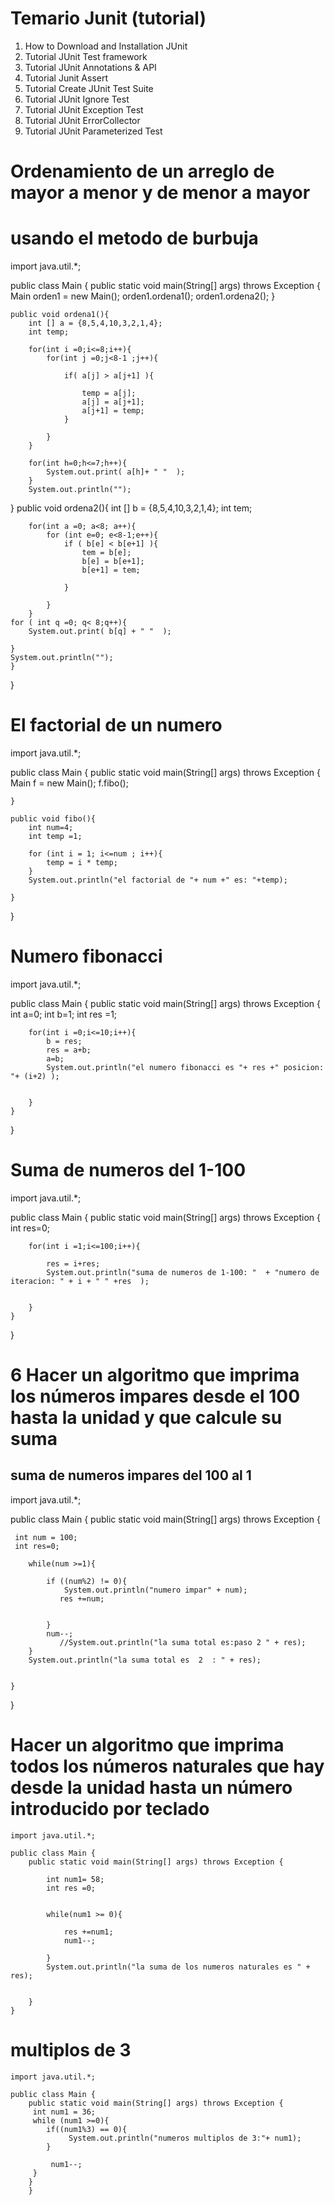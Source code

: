 # Temario Junit (tutorial)

1. How to Download and Installation JUnit
2. Tutorial	JUnit Test framework
3. Tutorial	JUnit Annotations & API
4. Tutorial	Junit Assert
5. Tutorial	Create JUnit Test Suite
6. Tutorial	JUnit Ignore Test
7. Tutorial	JUnit Exception Test
8. Tutorial	JUnit ErrorCollector
9. Tutorial	JUnit Parameterized Test





# Ordenamiento de un arreglo de mayor a menor y de menor a mayor 
# usando el metodo de burbuja

import java.util.*;

public class Main {
    public static void main(String[] args) throws Exception {
        Main orden1 = new Main();
        orden1.ordena1();
        orden1.ordena2();
    }
    
    public void ordena1(){
        int [] a = {8,5,4,10,3,2,1,4};
        int temp;
        
        for(int i =0;i<=8;i++){
            for(int j =0;j<8-1 ;j++){
                
                if( a[j] > a[j+1] ){
                    
                    temp = a[j];
                    a[j] = a[j+1];
                    a[j+1] = temp;
                }

            }
        }
        
        for(int h=0;h<=7;h++){
            System.out.print( a[h]+ " "  );
        }
        System.out.println("");

}
    public void ordena2(){
        int [] b = {8,5,4,10,3,2,1,4};
        int tem;
        
        
        for(int a =0; a<8; a++){
            for (int e=0; e<8-1;e++){
                if ( b[e] < b[e+1] ){
                    tem = b[e];
                    b[e] = b[e+1];
                    b[e+1] = tem;
                    
                }
                
            }
        }
    for ( int q =0; q< 8;q++){
        System.out.print( b[q] + " "  );
        
    }
    System.out.println("");
    }

}
# El factorial de un numero

import java.util.*;

public class Main {
    public static void main(String[] args) throws Exception {
        Main f = new Main();
        f.fibo();
        
        
    }
    
    public void fibo(){
        int num=4;
        int temp =1;
        
        for (int i = 1; i<=num ; i++){
            temp = i * temp;
        }
        System.out.println("el factorial de "+ num +" es: "+temp);
        
    }
}
# Numero fibonacci
import java.util.*;

public class Main {
    public static void main(String[] args) throws Exception {
        int a=0;
        int b=1;
        int res =1;
        
        for(int i =0;i<=10;i++){
            b = res;
            res = a+b;
            a=b;
            System.out.println("el numero fibonacci es "+ res +" posicion: "+ (i+2) );
            
            
        }
    }
}

# Suma de numeros del 1-100

import java.util.*;

public class Main {
    public static void main(String[] args) throws Exception {
        int res=0;
        
        for(int i =1;i<=100;i++){
            
            res = i+res;
            System.out.println("suma de numeros de 1-100: "  + "numero de iteracion: " + i + " " +res  );
            
            
        }
    }
}
# 6 Hacer un algoritmo que imprima los números impares desde el 100 hasta la unidad y que calcule su suma
## suma de numeros impares del 100 al 1
import java.util.*;

public class Main {
    public static void main(String[] args) throws Exception {
     
     int num = 100;
     int res=0;
        
        while(num >=1){
            
            if ((num%2) != 0){
                System.out.println("numero impar" + num);
               res +=num;
              
                
            }
            num--;
               //System.out.println("la suma total es:paso 2 " + res);
        }
        System.out.println("la suma total es  2  : " + res);
        
     
    }
}
# Hacer un algoritmo que imprima todos los números naturales que hay desde la unidad hasta un número introducido   por teclado
~~~
import java.util.*;

public class Main {
    public static void main(String[] args) throws Exception {

        int num1= 58;
        int res =0;
        
        
        while(num1 >= 0){
            
            res +=num1;
            num1--;
            
        }
        System.out.println("la suma de los numeros naturales es " + res);
        
        
    }
}
~~~
# multiplos de 3
~~~
import java.util.*;

public class Main {
    public static void main(String[] args) throws Exception {
     int num1 = 36;
     while (num1 >=0){
        if((num1%3) == 0){
             System.out.println("numeros multiplos de 3:"+ num1);
        }
        
         num1--;
     }
    }
    }
~~~
